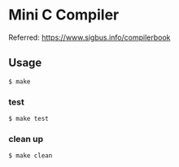# Mini C Compiler

Referred:
https://www.sigbus.info/compilerbook

## Usage

```
$ make
```

### test

```
$ make test
```

### clean up

```
$ make clean
```
